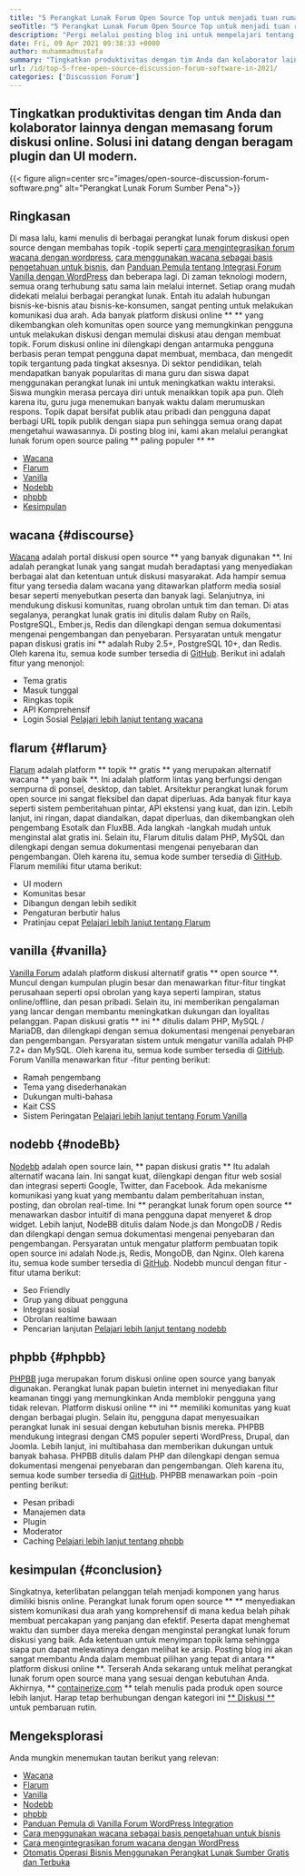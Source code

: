 ```yaml
---
title: "5 Perangkat Lunak Forum Open Source Top untuk menjadi tuan rumah mandiri pada tahun 2021" 
seoTitle: "5 Perangkat Lunak Forum Open Source Top untuk menjadi tuan rumah mandiri pada tahun 2021" 
description: "Pergi melalui posting blog ini untuk mempelajari tentang 5 perangkat lunak forum open source gratis yang mencakup wacana, flarum, vanilla, nodebb, dan phpBB." 
date: Fri, 09 Apr 2021 09:38:33 +0000
author: muhammadmustafa
summary: "Tingkatkan produktivitas dengan tim Anda dan kolaborator lainnya dengan memasang forum diskusi online. Solusi ini datang dengan beragam plugin dan UI modern." 
url: /id/top-5-free-open-source-discussion-forum-software-in-2021/
categories: ['Discussion Forum']
---
```


## Tingkatkan produktivitas dengan tim Anda dan kolaborator lainnya dengan memasang forum diskusi online. Solusi ini datang dengan beragam plugin dan UI modern.

{{< figure align=center src="images/open-source-discussion-forum-software.png" alt="Perangkat Lunak Forum Sumber Pena">}}


## **Ringkasan**
Di masa lalu, kami menulis di berbagai perangkat lunak forum diskusi open source dengan membahas topik -topik seperti [cara mengintegrasikan forum wacana dengan wordpress][1], [cara menggunakan wacana sebagai basis pengetahuan untuk bisnis][2], dan [ Panduan Pemula tentang Integrasi Forum Vanilla dengan WordPress][3] dan beberapa lagi. Di zaman teknologi modern, semua orang terhubung satu sama lain melalui internet. Setiap orang mudah didekati melalui berbagai perangkat lunak. Entah itu adalah hubungan bisnis-ke-bisnis atau bisnis-ke-konsumen, sangat penting untuk melakukan komunikasi dua arah. Ada banyak platform diskusi online ** ** yang dikembangkan oleh komunitas open source yang memungkinkan pengguna untuk melakukan diskusi dengan memulai diskusi atau dengan membuat topik.
Forum diskusi online ini dilengkapi dengan antarmuka pengguna berbasis peran tempat pengguna dapat membuat, membaca, dan mengedit topik tergantung pada tingkat aksesnya. Di sektor pendidikan, telah mendapatkan banyak popularitas di mana guru dan siswa dapat menggunakan perangkat lunak ini untuk meningkatkan waktu interaksi. Siswa mungkin merasa percaya diri untuk menaikkan topik apa pun. Oleh karena itu, guru juga menemukan banyak waktu dalam merumuskan respons. Topik dapat bersifat publik atau pribadi dan pengguna dapat berbagi URL topik publik dengan siapa pun sehingga semua orang dapat mengetahui wawasannya. Di posting blog ini, kami akan melalui perangkat lunak forum open source paling ** paling populer ** **
  * [Wacana][4]
  * [Flarum][5]
  * [Vanilla][6]
  * [Nodebb][7]
  * [phpbb][8]
  * [Kesimpulan][9]

## wacana {#discourse}
[Wacana][10] adalah portal diskusi open source ** yang banyak digunakan **. Ini adalah perangkat lunak yang sangat mudah beradaptasi yang menyediakan berbagai alat dan ketentuan untuk diskusi masyarakat. Ada hampir semua fitur yang tersedia dalam wacana yang ditawarkan platform media sosial besar seperti menyebutkan peserta dan banyak lagi. Selanjutnya, ini mendukung diskusi komunitas, ruang obrolan untuk tim dan teman. Di atas segalanya, perangkat lunak gratis ini ditulis dalam Ruby on Rails, PostgreSQL, Ember.js, Redis dan dilengkapi dengan semua dokumentasi mengenai pengembangan dan penyebaran. Persyaratan untuk mengatur papan diskusi gratis ini ** adalah Ruby 2.5+, PostgreSQL 10+, dan Redis. Oleh karena itu, semua kode sumber tersedia di [GitHub][11].
Berikut ini adalah fitur yang menonjol:
  * Tema gratis
  * Masuk tunggal
  * Ringkas topik
  * API Komprehensif
  * Login Sosial
[Pelajari lebih lanjut tentang wacana][12]

## flarum {#flarum}
[Flarum][13] adalah platform ** topik ** gratis ** yang merupakan alternatif wacana ** yang baik **. Ini adalah platform lintas yang berfungsi dengan sempurna di ponsel, desktop, dan tablet. Arsitektur perangkat lunak forum open source ini sangat fleksibel dan dapat diperluas. Ada banyak fitur kaya seperti sistem pemberitahuan pintar, API ekstensi yang kuat, dan izin. Lebih lanjut, ini ringan, dapat diandalkan, dapat diperluas, dan dikembangkan oleh pengembang Esotalk dan FluxBB. Ada langkah -langkah mudah untuk menginstal alat gratis ini. Selain itu, Flarum ditulis dalam PHP, MySQL dan dilengkapi dengan semua dokumentasi mengenai penyebaran dan pengembangan. Oleh karena itu, semua kode sumber tersedia di [GitHub][14].
Flarum memiliki fitur utama berikut:
  * UI modern
  * Komunitas besar
  * Dibangun dengan lebih sedikit
  * Pengaturan berbutir halus
  * Pratinjau cepat
[Pelajari lebih lanjut tentang Flarum][15]

## vanilla {#vanilla}
[Vanilla Forum][16] adalah platform diskusi alternatif gratis ** open source **. Muncul dengan kumpulan plugin besar dan menawarkan fitur-fitur tingkat perusahaan seperti opsi obrolan yang kaya seperti lampiran, status online/offline, dan pesan pribadi. Selain itu, ini memberikan pengalaman yang lancar dengan membantu meningkatkan dukungan dan loyalitas pelanggan. Papan diskusi gratis ** ini ** ditulis dalam PHP, MySQL / MariaDB, dan dilengkapi dengan semua dokumentasi mengenai penyebaran dan pengembangan. Persyaratan sistem untuk mengatur vanilla adalah PHP 7.2+ dan MySQL. Oleh karena itu, semua kode sumber tersedia di [GitHub][17].
Forum Vanilla menawarkan fitur -fitur penting berikut:
  * Ramah pengembang
  * Tema yang disederhanakan
  * Dukungan multi-bahasa
  * Kait CSS
  * Sistem Peringatan
[Pelajari lebih lanjut tentang Forum Vanilla][18]

## nodebb {#nodeBb}
[Nodebb][19] adalah open source lain, ** papan diskusi gratis ** Itu adalah alternatif wacana lain. Ini sangat kuat, dilengkapi dengan fitur web sosial dan integrasi seperti Google, Twitter, dan Facebook. Ada mekanisme komunikasi yang kuat yang membantu dalam pemberitahuan instan, posting, dan obrolan real-time. Ini ** perangkat lunak forum open source ** menawarkan dasbor intuitif di mana pengguna dapat menyeret & drop widget. Lebih lanjut, NodeBB ditulis dalam Node.js dan MongoDB / Redis dan dilengkapi dengan semua dokumentasi mengenai penyebaran dan pengembangan. Persyaratan untuk mengatur platform pembuatan topik open source ini adalah Node.js, Redis, MongoDB, dan Nginx. Oleh karena itu, semua kode sumber tersedia di [GitHub][20].
Nodebb muncul dengan fitur -fitur utama berikut:
  * Seo Friendly
  * Grup yang dibuat pengguna
  * Integrasi sosial
  * Obrolan realtime bawaan
  * Pencarian lanjutan
[Pelajari lebih lanjut tentang nodebb][21]

## phpbb {#phpbb}
[PHPBB][22] juga merupakan forum diskusi online open source yang banyak digunakan. Perangkat lunak papan buletin internet ini menyediakan fitur keamanan tinggi yang memungkinkan Anda memblokir pengguna yang tidak relevan. Platform diskusi online ** ini ** memiliki komunitas yang kuat dengan berbagai plugin. Selain itu, pengguna dapat menyesuaikan perangkat lunak ini sesuai dengan kebutuhan bisnis mereka. PHPBB mendukung integrasi dengan CMS populer seperti WordPress, Drupal, dan Joomla. Lebih lanjut, ini multibahasa dan memberikan dukungan untuk banyak bahasa. PHPBB ditulis dalam PHP dan dilengkapi dengan semua dokumentasi mengenai penyebaran dan pengembangan. Oleh karena itu, semua kode sumber tersedia di [GitHub][23].
PHPBB menawarkan poin -poin penting berikut:
  * Pesan pribadi
  * Manajemen data
  * Plugin
  * Moderator
  * Caching
[Pelajari lebih lanjut tentang phpbb][24]

## kesimpulan {#conclusion}
Singkatnya, keterlibatan pelanggan telah menjadi komponen yang harus dimiliki bisnis online. Perangkat lunak forum open source ** ** menyediakan sistem komunikasi dua arah yang komprehensif di mana kedua belah pihak membuat percakapan yang panjang dan efektif. Peserta dapat menghemat waktu dan sumber daya mereka dengan menginstal perangkat lunak forum diskusi yang baik. Ada ketentuan untuk menyimpan topik lama sehingga siapa pun dapat melewatinya dengan melihat ke arsip. Posting blog ini akan sangat membantu Anda dalam membuat pilihan yang tepat di antara ** platform diskusi online **. Terserah Anda sekarang untuk melihat perangkat lunak forum open source mana yang sesuai dengan kebutuhan Anda.
Akhirnya, ** [containerize.com][25] ** telah menulis pada produk open source lebih lanjut. Harap tetap berhubungan dengan kategori ini [** Diskusi **][26] untuk pembaruan rutin.

## Mengeksplorasi
Anda mungkin menemukan tautan berikut yang relevan:
  * [Wacana][10]
  * [Flarum][13]
  * [Vanilla][16]
  * [Nodebb][19]
  * [phpbb][22]
  * [Panduan Pemula di Vanilla Forum WordPress Integration][27]
  * [Cara menggunakan wacana sebagai basis pengetahuan untuk bisnis][2]
  * [Cara mengintegrasikan forum wacana dengan WordPress][1]
  * [Otomatis Operasi Bisnis Menggunakan Perangkat Lunak Sumber Gratis dan Terbuka][28]

  
[1]: https://blog.containerize.com/blogging/how-to-integrate-discourse-forum-with-wordpress/
[2]: https://blog.containerize.com/discussion-forum/how-to-use-discourse-as-a-knowledge-base/
[3]: https://blog.containerize.com/blogging/how-to-a-install-plugin-in-wordpress-vanilla-forum/
[4]: #Discourse
[5]: #Flarum
[6]: #Vanilla
[7]: #NodeBB
[8]: #phpBB
[9]: #Conclusion
[10]: https://products.containerize.com/discussion-forum/discourse
[11]: https://github.com/discourse/discourse
[12]: https://www.discourse.org/
[13]: https://products.containerize.com/discussion-forum/flarum
[14]: https://github.com/flarum/flarum
[15]: http://flarum.org
[16]: https://products.containerize.com/discussion-forum/vanilla
[17]: https://github.com/vanilla/vanilla
[18]: https://open.vanillaforums.com/
[19]: https://products.containerize.com/discussion-forum/nodebb
[20]: https://github.com/NodeBB/NodeBB
[21]: https://nodebb.org/
[22]: https://products.containerize.com/discussion-forum/phpbb
[23]: https://github.com/phpbb/phpbb
[24]: https://www.phpbb.com/
[25]: https://www.containerize.com/
[26]: https://products.containerize.com/discussion-forum/
[27]: https://blog.containerize.com/blogging/how-to-a-install-plugin-in-wordpress-vanilla-forum/
[28]: https://blog.containerize.com/blogging/automate-business-operations-using-open-source-software/
